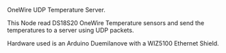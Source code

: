 OneWire UDP Temperature Server.

This Node read DS18S20 OneWire Temperature sensors and send the temperatures to a server using UDP packets.

Hardware used is an Arduino Duemilanove with a WIZ5100 Ethernet Shield.